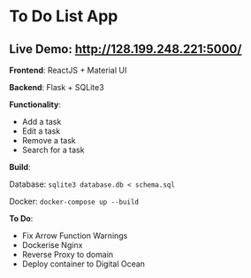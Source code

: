 # To Do List App

## Live Demo: http://128.199.248.221:5000/

**Frontend**: ReactJS + Material UI

**Backend**: Flask + SQLite3

**Functionality**:

* Add a task
* Edit a task
* Remove a task
* Search for a task

**Build**:

Database: ```sqlite3 database.db < schema.sql```

Docker: ```docker-compose up --build```

**To Do**:
* Fix Arrow Function Warnings
* Dockerise Nginx
* Reverse Proxy to domain
* Deploy container to Digital Ocean
